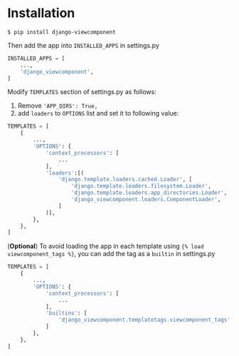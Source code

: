 # Installation

```shell
$ pip install django-viewcomponent
```

Then add the app into `INSTALLED_APPS` in settings.py

```python
INSTALLED_APPS = [
    ...,
    'django_viewcomponent',
]
```

Modify `TEMPLATES` section of settings.py as follows:

1. Remove `'APP_DIRS': True,`
2. add `loaders` to `OPTIONS` list and set it to following value:

```python
TEMPLATES = [
    {
        ...,
        'OPTIONS': {
            'context_processors': [
                ...
            ],
            'loaders':[(
                'django.template.loaders.cached.Loader', [
                    'django.template.loaders.filesystem.Loader',
                    'django.template.loaders.app_directories.Loader',
                    'django_viewcomponent.loaders.ComponentLoader',
                ]
            )],
        },
    },
]
```

(**Optional**) To avoid loading the app in each template using ``` {% load viewcomponent_tags %} ```, you can add the tag as a `builtin` in settings.py

```python
TEMPLATES = [
    {
        ...,
        'OPTIONS': {
            'context_processors': [
                ...
            ],
            'builtins': [
                'django_viewcomponent.templatetags.viewcomponent_tags',       # new
            ]
        },
    },
]
```
